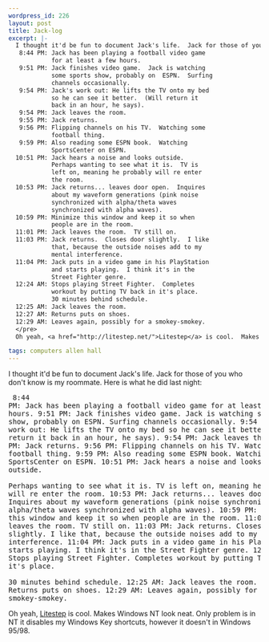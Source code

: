 ```yaml
--- 
wordpress_id: 226
layout: post
title: Jack-log
excerpt: |-
  I thought it'd be fun to document Jack's life.  Jack for those of you who don't know is my roommate.  Here is what he did last night:<pre>
   8:44 PM: Jack has been playing a football video game
            for at least a few hours.
   9:51 PM: Jack finishes video game.  Jack is watching 
            some sports show, probably on  ESPN.  Surfing 
            channels occasionally.
   9:54 PM: Jack's work out: He lifts the TV onto my bed 
            so he can see it better.  (Will return it 
            back in an hour, he says).
   9:54 PM: Jack leaves the room.
   9:55 PM: Jack returns.
   9:56 PM: Flipping channels on his TV.  Watching some 
            football thing.
   9:59 PM: Also reading some ESPN book.  Watching 
            SportsCenter on ESPN.
  10:51 PM: Jack hears a noise and looks outside.  
            Perhaps wanting to see what it is.  TV is 
            left on, meaning he probably will re enter 
            the room.
  10:53 PM: Jack returns... leaves door open.  Inquires 
            about my waveform generations (pink noise 
            synchronized with alpha/theta waves 
            synchronized with alpha waves).
  10:59 PM: Minimize this window and keep it so when 
            people are in the room.
  11:01 PM: Jack leaves the room.  TV still on.
  11:03 PM: Jack returns.  Closes door slightly.  I like 
            that, because the outside noises add to my 
            mental interference.
  11:04 PM: Jack puts in a video game in his PlayStation 
            and starts playing.  I think it's in the 
            Street Fighter genre.
  12:24 AM: Stops playing Street Fighter.  Completes 
            workout by putting TV back in it's place.  
            30 minutes behind schedule.
  12:25 AM: Jack leaves the room.
  12:27 AM: Returns puts on shoes.
  12:29 AM: Leaves again, possibly for a smokey-smokey.
  </pre>
  Oh yeah, <a href="http://litestep.net/">Litestep</a> is cool.  Makes Windows NT look neat.  Only problem is in NT it disables my Windows Key shortcuts, however it doesn't in Windows 95/98.

tags: computers allen hall
---
```


I thought it'd be fun to document Jack's life.  Jack for those of you who don't know is my roommate.  Here is what he did last night:<pre>
 8:44 PM: Jack has been playing a football video game
          for at least a few hours.
 9:51 PM: Jack finishes video game.  Jack is watching 
          some sports show, probably on  ESPN.  Surfing 
          channels occasionally.
 9:54 PM: Jack's work out: He lifts the TV onto my bed 
          so he can see it better.  (Will return it 
          back in an hour, he says).
 9:54 PM: Jack leaves the room.
 9:55 PM: Jack returns.
 9:56 PM: Flipping channels on his TV.  Watching some 
          football thing.
 9:59 PM: Also reading some ESPN book.  Watching 
          SportsCenter on ESPN.
10:51 PM: Jack hears a noise and looks outside.  
          Perhaps wanting to see what it is.  TV is 
          left on, meaning he probably will re enter 
          the room.
10:53 PM: Jack returns... leaves door open.  Inquires 
          about my waveform generations (pink noise 
          synchronized with alpha/theta waves 
          synchronized with alpha waves).
10:59 PM: Minimize this window and keep it so when 
          people are in the room.
11:01 PM: Jack leaves the room.  TV still on.
11:03 PM: Jack returns.  Closes door slightly.  I like 
          that, because the outside noises add to my 
          mental interference.
11:04 PM: Jack puts in a video game in his PlayStation 
          and starts playing.  I think it's in the 
          Street Fighter genre.
12:24 AM: Stops playing Street Fighter.  Completes 
          workout by putting TV back in it's place.  
          30 minutes behind schedule.
12:25 AM: Jack leaves the room.
12:27 AM: Returns puts on shoes.
12:29 AM: Leaves again, possibly for a smokey-smokey.
</pre>
Oh yeah, <a href="http://litestep.net/">Litestep</a> is cool.  Makes Windows NT look neat.  Only problem is in NT it disables my Windows Key shortcuts, however it doesn't in Windows 95/98.
